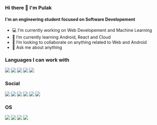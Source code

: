 ### Hi there 👋 I'm Pulak
#### I'm an engineering student focused on Software Developement

- 💻 I’m currently working on Web Developement and Machine Learning
- 🌱 I’m currently learning Android, React and Cloud
- 🚀 I’m looking to collaborate on anything related to Web and Android
- 💬 Ask me about anything

### Languages I can work with
![](https://img.shields.io/badge/c-23cc59?&style=for-the-badge&logo=c&logoColor=white)
![](https://img.shields.io/badge/c++-230059?&style=for-the-badge&logo=c%2B%2B&logoColor=white)
![](https://img.shields.io/badge/python-2d043f?&style=for-the-badge&logo=python&logoColor=white)
![](https://img.shields.io/badge/java-5382a1?&style=for-the-badge&logo=java&logoColor=white")
![](https://img.shields.io/badge/javascript-23599C?&style=for-the-badge&logo=javascript&logoColor=white)

### Social
[![](https://img.shields.io/badge/Quora-d00000?style=for-the-badge&logo=quora&logoColor=white)](https://www.quora.com/profile/Pulak-Deyashi)
[![](https://img.shields.io/badge/Facebook-1877F2?style=for-the-badge&logo=facebook&logoColor=white)](https://www.facebook.com/pulak12345)
[![](https://img.shields.io/badge/-Stack%20overflow-FE7A16?style=for-the-badge&logo=stack-overflow&logoColor=white)](https://stackoverflow.com/users/11804893/pulak-deyashi)
[![](https://img.shields.io/badge/Youtube-FF0000?&style=for-the-badge&logo=YouTube&logoColor=white)](https://www.youtube.com/channel/UCJ5C8ue0ZSbFC2rsaagNxNQ)
[![](https://img.shields.io/badge/Discord-7289DA?&style=for-the-badge&logo=discord&logoColor=white)](https://discord.gg/vn6aXgtM)
[![](https://img.shields.io/badge/Twitter-1DA1F2?&style=for-the-badge&logo=twitter&logoColor=white)](https://twitter.com/PDeyashi)

### OS
![](https://img.shields.io/badge/Android-3DDC84?style=for-the-badge&logo=android&logoColor=white)
![](https://img.shields.io/badge/Windows-0078D6?style=for-the-badge&logo=windows&logoColor=white)
![](https://img.shields.io/badge/Ubuntu-E95420?style=for-the-badge&logo=ubuntu&logoColor=white)
![](https://img.shields.io/badge/fedora-0000d0?style=for-the-badge&logo=fedora&logoColor=white)

